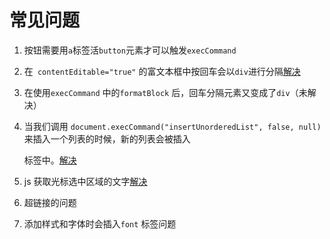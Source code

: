 # 常见问题

1. 按钮需要用`a`标签活`button`元素才可以触发`execCommand`



2. 在` contentEditable="true"` 的富文本框中按回车会以`div`进行分隔[解决](https://www.jianshu.com/p/5997a90aab64)

3. 在使用`execCommand` 中的`formatBlock` 后，回车分隔元素又变成了`div`（未解决）



4. 当我们调用 `document.execCommand("insertUnorderedList", false, null)` 来插入一个列表的时候，新的列表会被插入<p>标签中。[解决](https://www.jianshu.com/p/5997a90aab64)



5. js 获取光标选中区域的文字[解决](https://blog.csdn.net/whereismatrix/article/details/51367455)


6. 超链接的问题

7. 添加样式和字体时会插入`font` 标签问题